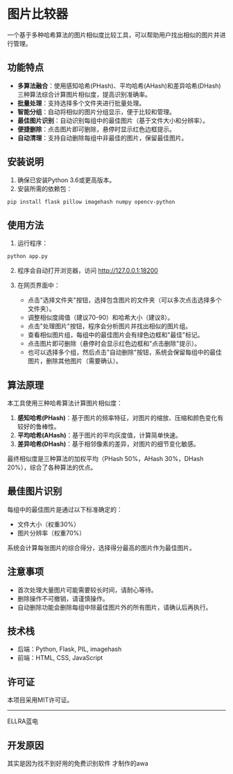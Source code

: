 # 图片比较器

一个基于多种哈希算法的图片相似度比较工具，可以帮助用户找出相似的图片并进行管理。

## 功能特点

- **多算法融合**：使用感知哈希(PHash)、平均哈希(AHash)和差异哈希(DHash)三种算法综合计算图片相似度，提高识别准确率。
- **批量处理**：支持选择多个文件夹进行批量处理。
- **智能分组**：自动将相似的图片分组显示，便于比较和管理。
- **最佳图片识别**：自动识别每组中的最佳图片（基于文件大小和分辨率）。
- **便捷删除**：点击图片即可删除，悬停时显示红色边框提示。
- **自动清理**：支持自动删除每组中非最佳的图片，保留最佳图片。

## 安装说明

1. 确保已安装Python 3.6或更高版本。
2. 安装所需的依赖包：

```bash
pip install flask pillow imagehash numpy opencv-python
```

## 使用方法

1. 运行程序：

```bash
python app.py
```

2. 程序会自动打开浏览器，访问 http://127.0.0.1:18200

3. 在网页界面中：
   - 点击"选择文件夹"按钮，选择包含图片的文件夹（可以多次点击选择多个文件夹）。
   - 调整相似度阈值（建议70-90）和哈希大小（建议8）。
   - 点击"处理图片"按钮，程序会分析图片并找出相似的图片组。
   - 查看相似图片组，每组中的最佳图片会有绿色边框和"最佳"标记。
   - 点击图片即可删除（悬停时会显示红色边框和"点击删除"提示）。
   - 也可以选择多个组，然后点击"自动删除"按钮，系统会保留每组中的最佳图片，删除其他图片（需要确认）。

## 算法原理

本工具使用三种哈希算法计算图片相似度：

1. **感知哈希(PHash)**：基于图片的频率特征，对图片的缩放、压缩和颜色变化有较好的鲁棒性。
2. **平均哈希(AHash)**：基于图片的平均灰度值，计算简单快速。
3. **差异哈希(DHash)**：基于相邻像素的差异，对图片的细节变化敏感。

最终相似度是三种算法的加权平均（PHash 50%，AHash 30%，DHash 20%），综合了各种算法的优点。

## 最佳图片识别

每组中的最佳图片是通过以下标准确定的：
- 文件大小（权重30%）
- 图片分辨率（权重70%）

系统会计算每张图片的综合得分，选择得分最高的图片作为最佳图片。

## 注意事项

- 首次处理大量图片可能需要较长时间，请耐心等待。
- 删除操作不可撤销，请谨慎操作。
- 自动删除功能会删除每组中除最佳图片外的所有图片，请确认后再执行。

## 技术栈

- 后端：Python, Flask, PIL, imagehash
- 前端：HTML, CSS, JavaScript

## 许可证

本项目采用MIT许可证。

---

ELLRA蓝电

## 开发原因

其实是因为找不到好用的免费识别软件 才制作的awa
